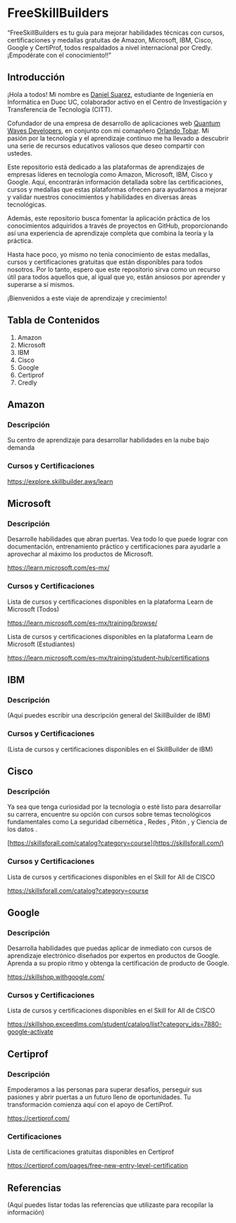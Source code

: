 # FreeSkillBuilders

“FreeSkillBuilders es tu guía para mejorar habilidades técnicas con cursos, certificaciones y medallas gratuitas de Amazon, Microsoft, IBM, Cisco, Google y CertiProf, todos respaldados a nivel internacional por Credly. ¡Empodérate con el conocimiento!!”

## Introducción

¡Hola a todos! Mi nombre es [Daniel Suarez](https://www.credly.com/users/daniel-josue-suarez-quevedo/badges), estudiante de Ingeniería en Informática en Duoc UC, colaborador activo en el Centro de Investigación y Transferencia de Tecnología (CITT).

Cofundador de una empresa de desarrollo de aplicaciones web [Quantum Waves Developers](https://quantumwavesdevelopers.000webhostapp.com/), en conjunto con mi comapñero [Orlando Tobar](https://www.credly.com/users/orlando-jafet-tobar-diaz/badges). Mi pasión por la tecnología y el aprendizaje continuo me ha llevado a descubrir una serie de recursos educativos valiosos que deseo compartir con ustedes.

Este repositorio está dedicado a las plataformas de aprendizajes de empresas líderes en tecnología como Amazon, Microsoft, IBM, Cisco y Google. Aquí, encontrarán información detallada sobre las certificaciones, cursos y medallas que estas plataformas ofrecen para ayudarnos a mejorar y validar nuestros conocimientos y habilidades en diversas áreas tecnológicas.

Además, este repositorio busca fomentar la aplicación práctica de los conocimientos adquiridos a través de proyectos en GitHub, proporcionando así una experiencia de aprendizaje completa que combina la teoría y la práctica.

Hasta hace poco, yo mismo no tenía conocimiento de estas medallas, cursos y certificaciones gratuitas que están disponibles para todos nosotros. Por lo tanto, espero que este repositorio sirva como un recurso útil para todos aquellos que, al igual que yo, están ansiosos por aprender y superarse a sí mismos.

¡Bienvenidos a este viaje de aprendizaje y crecimiento!

## Tabla de Contenidos

1. Amazon
2. Microsoft
3. IBM
4. Cisco
5. Google
6. Certiprof
7. Credly

## Amazon

### Descripción

Su centro de aprendizaje para desarrollar habilidades en la nube bajo demanda

### Cursos y Certificaciones

https://explore.skillbuilder.aws/learn

## Microsoft

### Descripción

Desarrolle habilidades que abran puertas. Vea todo lo que puede lograr con documentación, entrenamiento práctico y certificaciones para ayudarle a aprovechar al máximo los productos de Microsoft.

https://learn.microsoft.com/es-mx/

### Cursos y Certificaciones

Lista de cursos y certificaciones disponibles en la plataforma Learn de Microsoft (Todos)

https://learn.microsoft.com/es-mx/training/browse/

Lista de cursos y certificaciones disponibles en la plataforma Learn de Microsoft (Estudiantes)

https://learn.microsoft.com/es-mx/training/student-hub/certifications

## IBM

### Descripción

(Aquí puedes escribir una descripción general del SkillBuilder de IBM)

### Cursos y Certificaciones

(Lista de cursos y certificaciones disponibles en el SkillBuilder de IBM)

## Cisco

### Descripción

Ya sea que tenga curiosidad por la tecnología o esté listo para desarrollar su carrera, encuentre su opción con cursos sobre temas tecnológicos fundamentales como 
La seguridad cibernética
, 
Redes
, 
Pitón
, y 
Ciencia de los datos
.

[https://skillsforall.com/catalog?category=course](https://skillsforall.com/)

### Cursos y Certificaciones

Lista de cursos y certificaciones disponibles en el Skill for All de CISCO

https://skillsforall.com/catalog?category=course

## Google

### Descripción

Desarrolla habilidades que puedas aplicar de inmediato con cursos de aprendizaje electrónico diseñados por expertos en productos de Google. Aprenda a su propio ritmo y obtenga la certificación de producto de Google.

https://skillshop.withgoogle.com/

### Cursos y Certificaciones

Lista de cursos y certificaciones disponibles en el Skill for All de CISCO

https://skillshop.exceedlms.com/student/catalog/list?category_ids=7880-google-activate

## Certiprof

### Descripción

Empoderamos a las personas para superar desafíos, perseguir sus pasiones y abrir puertas a un futuro lleno de oportunidades. Tu transformación comienza aquí con el apoyo de CertiProf.

https://certiprof.com/

### Certificaciones

Lista de certificaciones gratuitas disponibles en Certiprof

https://certiprof.com/pages/free-new-entry-level-certification

## Referencias


(Aquí puedes listar todas las referencias que utilizaste para recopilar la información)
